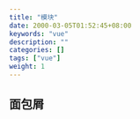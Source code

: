 ```yaml
---
title: "模块"
date: 2000-03-05T01:52:45+08:00
keywords: "vue"
description: ""
categories: []
tags: ["vue"]
weight: 1
---
```

## 面包屑
